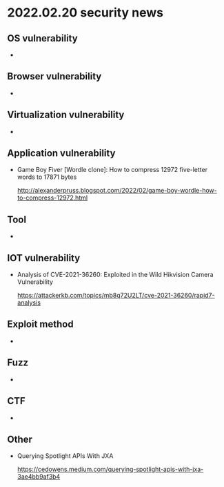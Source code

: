 # 2022.02.20 security news

## OS vulnerability 

* 

## Browser vulnerability

* 

## Virtualization vulnerability

* 

## Application vulnerability 

* Game Boy Fiver [Wordle clone]: How to compress 12972 five-letter words to 17871 bytes

  http://alexanderpruss.blogspot.com/2022/02/game-boy-wordle-how-to-compress-12972.html

## Tool

* 

## IOT vulnerability 

* Analysis of CVE-2021-36260: Exploited in the Wild Hikvision Camera Vulnerability

  https://attackerkb.com/topics/mb8q72U2LT/cve-2021-36260/rapid7-analysis

## Exploit method

* 

## Fuzz

* 

## CTF

* 

## Other

* Querying Spotlight APIs With JXA

  https://cedowens.medium.com/querying-spotlight-apis-with-jxa-3ae4bb9af3b4
